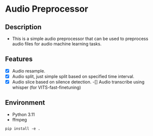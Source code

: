 # Audio Preprocessor

## Description

- This is a simple audio preprocessor that can be used to preprocess audio files for audio machine learning tasks.

## Features

-[x] Audio resample. 
-[x] Audio split, just simple split based on specified time interval. 
-[x] Audio slice based on silence detection.
-[] Audio transcribe using whisper (for VITS-fast-finetuning)

## Environment

- Python 3.11
- ffmpeg

```
pip install -e .
```
